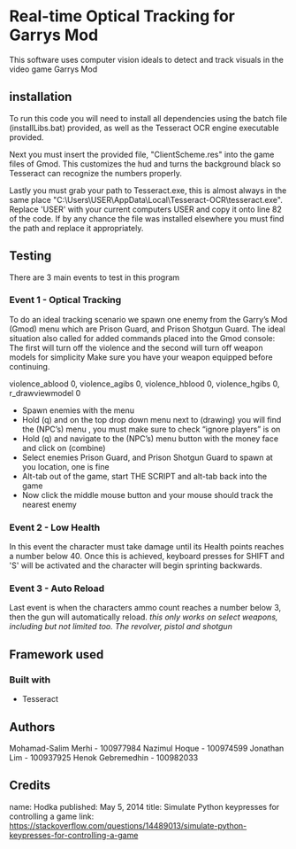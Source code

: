 # Real-time Optical Tracking for Garrys Mod

This software uses computer vision ideals to detect and track visuals in the video game Garrys Mod

## installation

To run this code you will need to install all dependencies using the batch file (installLibs.bat) provided, as well as the Tesseract
OCR engine executable provided.

Next you must insert the provided file, "ClientScheme.res" into the game files of Gmod. This customizes the hud and turns the background black so Tesseract
can recognize the numbers properly.

Lastly you must grab your path to Tesseract.exe, this is almost always in the same place "C:\Users\USER\AppData\Local\Tesseract-OCR\tesseract.exe".
Replace 'USER' with your current computers USER and copy it onto line 82 of the code. If by any chance the file was installed elsewhere you must find the path and replace
it appropriately.


## Testing

There are 3 main events to test in this program

### Event 1 - Optical Tracking

To do an ideal tracking scenario we spawn one enemy from the Garry’s Mod (Gmod) menu which are Prison Guard, and Prison Shotgun Guard. The ideal situation also called for added commands placed into the Gmod console:
The first will turn off the violence and the second will turn off weapon models for simplicity  Make sure you have your weapon equipped before continuing.

violence_ablood 0, violence_agibs 0, violence_hblood 0, violence_hgibs 0, r_drawviewmodel 0

- Spawn enemies with the menu
- Hold (q) and on the top drop down menu next to (drawing) you will find the (NPC’s) menu , you must make sure to check “ignore players” is on
- Hold (q) and navigate to the (NPC’s) menu button with the money face and click on (combine)
- Select enemies Prison Guard, and Prison Shotgun Guard to spawn at you location, one is fine
- Alt-tab out of the game, start THE SCRIPT and alt-tab back into the game
- Now click the middle mouse button and your mouse should track the nearest enemy

### Event 2 - Low Health

In this event the character must take damage until its Health points reaches a number below 40. Once this is achieved, keyboard presses for SHIFT and 'S' will be
activated and the character will begin sprinting backwards.

### Event 3 - Auto Reload

Last event is when the characters ammo count reaches a number below 3, then the gun will automatically reload.
*this only works on select weapons, including but not limited too. The revolver, pistol and shotgun*

## Framework used

### Built with
- Tesseract

## Authors

Mohamad-Salim Merhi - 100977984
Nazimul Hoque - 100974599
Jonathan Lim - 100937925
Henok Gebremedhin - 100982033

## Credits

name: Hodka
published: May 5, 2014
title: Simulate Python keypresses for controlling a game
link: https://stackoverflow.com/questions/14489013/simulate-python-keypresses-for-controlling-a-game
